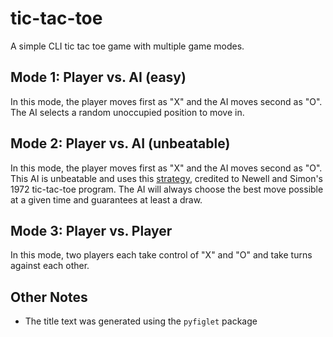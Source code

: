 # tic-tac-toe
A simple CLI tic tac toe game with multiple game modes.

## Mode 1: Player vs. AI (easy)
In this mode, the player moves first as "X" and the AI moves second as "O". The AI selects a random unoccupied position to move in.

## Mode 2: Player vs. AI (unbeatable)
In this mode, the player moves first as "X" and the AI moves second as "O". This AI is unbeatable and uses this <a href="https://en.wikipedia.org/wiki/Tic-tac-toe#Strategy">strategy</a>, credited to Newell and Simon's 1972 tic-tac-toe program. The AI will always choose the best move possible at a given time and guarantees at least a draw.

## Mode 3: Player vs. Player
In this mode, two players each take control of "X" and "O" and take turns against each other.

## Other Notes
* The title text was generated using the `pyfiglet` package